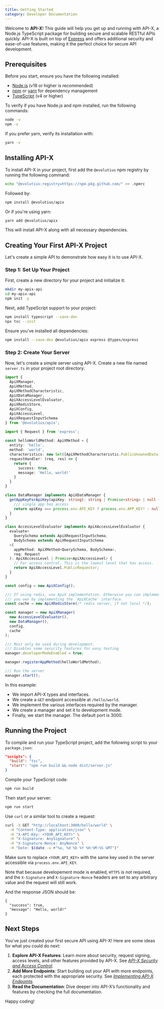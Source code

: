 ```yaml
---
title: Getting Started
category: Developer Documentation
---
```

Welcome to **API-X**! This guide will help you get up and running with API-X, a Node.js TypeScript package for building secure and scalable RESTful APIs quickly. API-X is built on top of [Express](https://expressjs.com/) and offers additional security and ease-of-use features, making it the perfect choice for secure API development.

## Prerequisites

Before you start, ensure you have the following installed:

- [Node.js](https://nodejs.org/) (v18 or higher is recommended)
- [npm](https://www.npmjs.com/) or [yarn](https://yarnpkg.com/) for dependency management
- [TypeScript](https://www.typescriptlang.org/) (v4 or higher)

To verify if you have Node.js and npm installed, run the following commands:

```sh
node -v
npm -v
```

If you prefer yarn, verify its installation with:

```sh
yarn -v
```

## Installing API-X

To install API-X in your project, first add the `@evolutius` npm registry by running the following command:

```sh
echo "@evolutius:registry=https://npm.pkg.github.com/" >> .npmrc
```

Followed by:
```sh
npm install @evolutius/apix
```

Or if you're using yarn:

```sh
yarn add @evolutius/apix
```

This will install API-X along with all necessary dependencies.

## Creating Your First API-X Project

Let's create a simple API to demonstrate how easy it is to use API-X.

### Step 1: Set Up Your Project

First, create a new directory for your project and initialize it:

```sh
mkdir my-apix-api
cd my-apix-api
npm init -y
```

Next, add TypeScript support to your project:

```sh
npm install typescript --save-dev
npx tsc --init
```

Ensure you've installed all dependencies:

```sh
npm install --save-dev @evolutius/apix express @types/express
```

### Step 2: Create Your Server

Now, let's create a simple server using API-X. Create a new file named `server.ts` in your project root directory:

```typescript
import {
  ApiXManager,
  ApiXMethod,
  ApiXMethodCharacteristic,
  ApiXDataManager,
  ApiXAccessLevelEvaluator,
  ApiXRedisStore,
  ApiXConfig,
  ApiXAccessLevel,
  ApiXRequestInputSchema
} from '@evolutius/apix';

import { Request } from 'express';
  
const helloWorldMethod: ApiXMethod = {
  entity: 'hello',
  method: 'world',
  characteristics: new Set([ApiXMethodCharacteristic.PublicUnownedData]),
  requestHandler: (req, res) => {
    return {
      success: true,
      message: 'Hello, world!'
    }
  }
}

class DataManager implements ApiXDataManager {
  getAppKeyForApiKey(apiKey: string): string | Promise<string> | null {
    /// single app has access
    return apiKey === process.env.API_KEY ? process.env.APP_KEY! : null;
  }
}

class AccessLevelEvaluator implements ApiXAccessLevelEvaluator {
  evaluate<
    QuerySchema extends ApiXRequestInputSchema,
    BodySchema extends ApiXRequestInputSchema
  >(
    appMethod: ApiXMethod<QuerySchema, BodySchema>,
    req: Request
  ): ApiXAccessLevel | Promise<ApiXAccessLevel> {
    // For access control. This is the lowest level that has access.
    return ApiXAccessLevel.PublicRequestor;
  }
}

const config = new ApiXConfig();

/// If using redis, use ApiX implementation. Otherwise you can implement
/// you own by implementing the `ApiXCache` interface.
const cache = new ApiXRedisStore(/* redis server, if not local */);

const manager = new ApiXManager(
  new AccessLevelEvaluator(),
  new DataManager(),
  config,
  cache
);

/// Must only be used during development.
/// Disables some security features for easy testing
manager.developerModeEnabled = true;

manager.registerAppMethod(helloWorldMethod);

/// Run the server
manager.start();
```

In this example:

- We import API-X types and interfaces.
- We create a `GET` endpoint accessible at `/hello/world`.
- We implement the various interfaces required by the manager.
- We create a manager and set it to development mode.
- Finally, we start the manager. The default port is 3000.

## Running the Project

To compile and run your TypeScript project, add the following script to your `package.json`:

```json
"scripts": {
  "build": "tsc",
  "start": "npm run build && node dist/server.js"
}
```

Compile your TypeScript code:

```sh
npm run build
```

Then start your server:

```sh
npm run start
```

Use `curl` or a similar tool to create a request:

```sh
curl -X GET "http://localhost:3000/hello/world" \
  -H "Content-Type: application/json" \
  -H "X-API-Key: <YOUR_API_KEY>" \
  -H "X-Signature: AnySignature" \
  -H "X-Signature-Nonce: AnyNonce" \
  -H "Date: $(date -u +"%a, %d %b %Y %H:%M:%S GMT")"
```

Make sure to replace `<YOUR_API_KEY>` with the same key used in the server accessible via `process.env.API_KEY`.

Note that because developement mode is enabled, `HTTPS` is not required, and the `X-Signature` and `X-Signature-Nonce` headers are set to any arbitrary value and the request will still work.

And the response JSON should be:
```
{
  "success": true,
  "message": "Hello, world!"
}
```

## Next Steps

You’ve just created your first secure API using API-X! Here are some ideas for what you could do next:

1. **Explore API-X Features**: Learn more about security, request signing, access levels, and other features provided by API-X. See [_API-X Security and Access Control_](./API_X_Security_and_Access_Control.md).
2. **Add More Endpoints**: Start building out your API with more endpoints, each protected with the appropriate security. See [_Implementing API-X Endpoints_](./Implementing_API_X_Endpoints.md).
3. **Read the Documentation**: Dive deeper into API-X’s functionality and features by checking the full documentation.

Happy coding!
